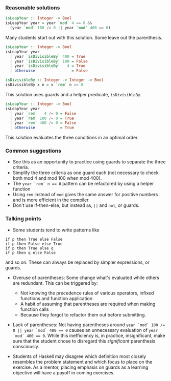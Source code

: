### Reasonable solutions

```haskell
isLeapYear :: Integer -> Bool
isLeapYear year = year `mod` 4 == 0 && 
  (year `mod` 100 /= 0 || year `mod` 400 == 0)
```

Many students start out with this solution. Some leave out the parenthesis.

```haskell
isLeapYear :: Integer -> Bool
isLeapYear year 
  | year `isDivisibleBy` 400 = True
  | year `isDivisibleBy` 100 = False
  | year `isDivisibleBy`   4 = True
  | otherwise                = False

isDivisibleBy :: Integer -> Integer -> Bool
isDivisibleBy x n = x `rem` n == 0
```

This solution uses guards and a helper predicate, `isDivisibleBy`.

```haskell
isLeapYear :: Integer -> Bool
isLeapYear year 
  | year `rem`   4 /= 0 = False
  | year `rem` 100 /= 0 = True
  | year `rem` 400 /= 0 = False
  | otherwise           = True
```

This solution evaluates the three conditions in an optimal order.

### Common suggestions

- See this as an opportunity to practice using guards to separate the three criteria.
- Simplify the three criteria as one guard each (not necessary to check both mod 4 and mod 100 when mod 400).
- The ``year `rem` n == 0`` pattern can be refactored by using a helper function
- Using `rem` instead of `mod` gives the same answer for positive numbers and is more efficient in the compiler
- Don't use if-then-else, but instead `&&`, `||` and `not`, or guards.

### Talking points
 
- Some students tend to write patterns like

```
if p then True else False
if p then False else True
if p then True else q
if p then q else False
```

  and so on. These can always be replaced by simpler expressions, or guards.

- Overuse of parentheses: Some change what's evaluated while others are redundant. This can be triggered by:
  - Not knowing the precedence rules of various operators, infixed functions and function application
  - A habit of assuming that parentheses are required when making function calls
  - Because they forgot to refactor them out before submitting.

- Lack of parentheses: Not having parentheses around ``year `mod` 100 /= 0 || year `mod` 400 == 0`` causes an unnecessary evaluation of ``year `mod` 400 == 0``. While this inefficiency is, in practice, insignificant, make sure that the student chose to disregard this *significant* parenthesis consciously.

- Students of Haskell may disagree which definition most closely resembles the problem statement and which focus to place on the exercise. As a mentor, placing emphasis on guards as a learning objective will have a payoff in coming exercises.
